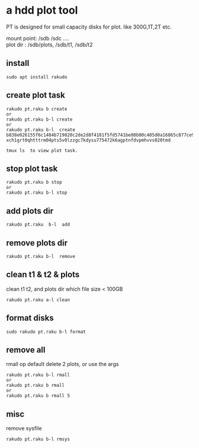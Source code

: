 # a hdd plot tool
PT is designed for small capacity disks for  plot. like 300G,1T,2T etc. 

mount point:  /sdb /sdc ....   
plot dir :  /sdb/plots, /sdb/t1, /sdb/t2   


## install
```
sudo apt install rakudo
```

## create plot task
```
rakudo pt.raku b create
or 
rakudo pt.raku b-l create
or 
rakudo pt.raku b-l  create b838e026155f6c1484b719820c2de2d8f4181f5fd5741be80b00c405d0a16865c877ce9f6e47a306dc6225cc6f3cefb5  xch1grt0qhtttrm04pts5v0lzzgc7kdysu775472k6agptnfdvpmhvvs020tmd
```

```
tmux ls  to view plot task.
```

## stop plot task
```
rakudo pt.raku b stop
or 
rakudo pt.raku b-l stop
```

## add plots dir
```
rakudo pt.raku  b-l  add
```

## remove plots dir
```
rakudo pt.raku b-l  remove
```

## clean t1 & t2 & plots
clean t1 t2, and plots dir which file size < 100GB
```
rakudo pt.raku a-l clean
```

## format disks
```
sudo rakudo pt.raku b-l format
```


## remove all 
rmall op default delete 2 plots, or use the args
```
rakudo pt.raku b-l rmall
or
rakudo pt.raku b rmall
or 
rakudo pt.raku b rmall 5
```


## misc 
remove sysfile 
```
rakudo pt.raku b-l rmsys
```



